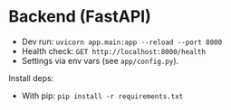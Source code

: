 # Backend (FastAPI)

- Dev run: `uvicorn app.main:app --reload --port 8000`
- Health check: `GET http://localhost:8000/health`
- Settings via env vars (see `app/config.py`).

Install deps:
- With pip: `pip install -r requirements.txt`

